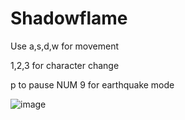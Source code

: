 # Shadowflame
Use a,s,d,w for movement

1,2,3 for character change

p to pause
NUM 9 for earthquake mode

![image](https://user-images.githubusercontent.com/71089270/113464478-a5c10500-9435-11eb-8d97-daed8243eb51.png)
